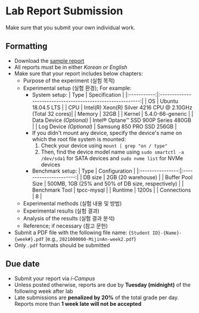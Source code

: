 # Lab Report Submission

Make sure that you submit your own individual work.

## Formatting

- Download the [sample report](https://www.dropbox.com/s/jp2tiltdkh3fl7l/dbproject-report-example.docx?dl=1)
- All reports must be in either *Korean or English*
- Make sure that your report includes below chapters:
    - Purpose of the experiment (실험 목적)
    - Experimental setup (실험 환경); For example:
        - System setup:
        | Type | Specification |
        |:-----------:|:----------------------------------------------------------:|
        | OS          | Ubuntu 18.04.5 LTS                                         |
        | CPU         | Intel(R) Xeon(R) Silver 4216 CPU @ 2.10GHz (Total 32 cores)|
        | Memory      | 32GB                                                       |
        | Kernel      | 5.4.0-66-generic                                           |
        | Data Device *(Optional)* | Intel® Optane™ SSD 900P Series 480GB          |
        | Log Device *(Optional)* | Samsung 850 PRO SSD 256GB                     |
        - If you didn't mount any device, specify the device's name on which the root file system is mounted:
            1. Check your device using `mount | grep "on / type"`
            2. Then, find the device model name using `sudo smartctl -a /dev/sda1` for SATA devices and `sudo nvme list` for NVMe devices
        - Benchmark setup:
        | Type | Configuration |
        |:----------------:|:----------------------:|
        | DB size          | 2GB (20 warehouse)     |
        | Buffer Pool Size | 500MB, 1GB (25% and 50% of DB size, respectively) |
        | Benchmark Tool   | tpcc-mysql             |
        | Runtime          | 1200s                  |
        | Connections      | 8                      |
    - Experimental methods (실험 내용 및 방법)
    - Experimental results (실험 결과)
    - Analysis of the results (실험 결과 분석)
    - Reference; if necessary (참고 문헌)
- Submit a PDF file with the following file name: `{Student ID}-{Name}-{week#}.pdf` (e.g., `2021000000-MijinAn-week2.pdf`)
- Only `.pdf` formats should be submitted

## Due date

- Submit your report via *i-Campus*
- Unless posted otherwise, reports are due by **Tuesday (midnight)** of the following week after lab
- Late submissions are **penalized by 20%** of the total grade per day. Reports more than **1 week late will not be accepted**